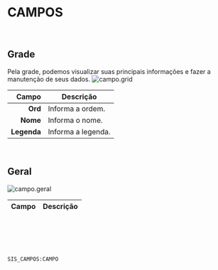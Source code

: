# CAMPOS
<br>

## Grade
Pela grade, podemos visualizar suas principais informações e fazer a manutenção de seus dados.
![campo.grid](https://raw.githubusercontent.com/netforcews/docs-siscom/master/geral/imagens/campo.grid.png)

Campo | Descrição
--:|---
**Ord** | Informa a ordem.
**Nome** | Informa o nome.
**Legenda** | Informa a legenda.
<br>

## Geral
![campo.geral](https://raw.githubusercontent.com/netforcews/docs-siscom/master/geral/imagens/campo.geral.png)

Campo | Descrição
--:|---
<br>
<br>
<br>
<br>

```SIS_CAMPOS:CAMPO```
